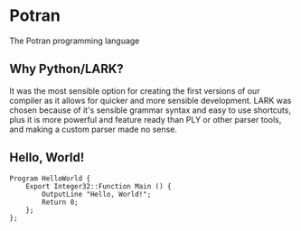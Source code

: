 # Potran
The Potran programming language

## Why Python/LARK?
It was the most sensible option for creating the first versions of our compiler as it allows for quicker and more sensible development. LARK was chosen because of it's sensible grammar syntax and easy to use shortcuts, plus it is more powerful and feature ready than PLY or other parser tools, and making a custom parser made no sense.

## Hello, World!
```p22
Program HelloWorld {
    Export Integer32::Function Main () {
        OutputLine "Hello, World!";
        Return 0;
    };
};
```